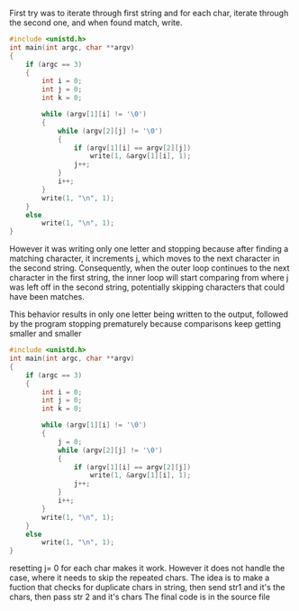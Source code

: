 First try was to iterate through first string and for each char, iterate through the second one, and when found match, write. 
``` c
#include <unistd.h>
int main(int argc, char **argv)
{
    if (argc == 3)
    {
        int i = 0;
        int j = 0;
        int k = 0;

        while (argv[1][i] != '\0')
        {
            while (argv[2][j] != '\0')
            {
                if (argv[1][i] == argv[2][j])
                    write(1, &argv[1][i], 1);
                j++;
            }
            i++;
        }
        write(1, "\n", 1);
    }
    else
        write(1, "\n", 1);
}
```
However it was writing only one letter and stopping because after finding a matching character, it increments j, 
which moves to the next character in the second string. Consequently, when the outer loop continues to the next character in the first string, 
the inner loop will start comparing from where j was left off in the second string, potentially skipping characters that could have been matches.

This behavior results in only one letter being written to the output, followed by the program stopping prematurely because comparisons keep getting smaller and smaller

``` c
#include <unistd.h>
int main(int argc, char **argv)
{
    if (argc == 3)
    {
        int i = 0;
        int j = 0;
        int k = 0;

        while (argv[1][i] != '\0')
        {
            j = 0;
            while (argv[2][j] != '\0')
            {
                if (argv[1][i] == argv[2][j])
                    write(1, &argv[1][i], 1);
                j++;
            }
            i++;
        }
        write(1, "\n", 1);
    }
    else
        write(1, "\n", 1);
}
```
resetting j= 0 for each char makes it work. However it does not handle the case, where it needs to skip the repeated chars. 
The idea is to make a fuction that checks for duplicate chars in string, then send str1 and it's the chars, then pass str 2 and it's chars
The final code is in the source file
